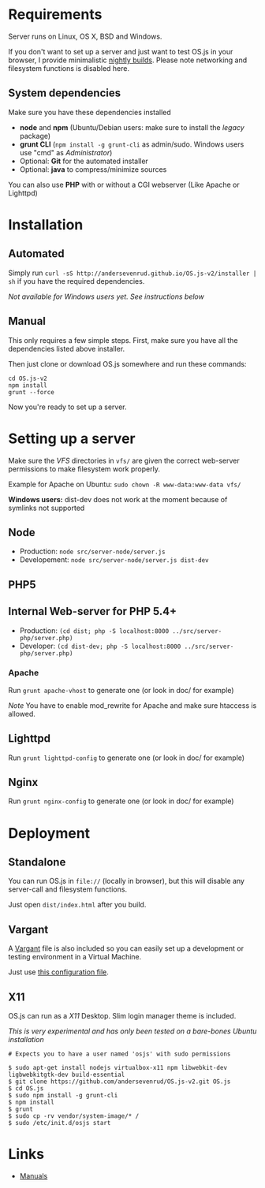 # Requirements
Server runs on Linux, OS X, BSD and Windows.

If you don't want to set up a server and just want to test OS.js in your browser, 
I provide minimalistic [nightly builds](http://osjsv2.0o.no/OS.js-v2-minimal-nightly.zip). 
Please note networking and filesystem functions is disabled here.

## System dependencies

Make sure you have these dependencies installed

* **node** and **npm** (Ubuntu/Debian users: make sure to install the *legacy* package)
* **grunt CLI** (`npm install -g grunt-cli` as admin/sudo. Windows users use "cmd" as *Administrator*)
* Optional: **Git** for the automated installer
* Optional: **java** to compress/minimize sources

You can also use **PHP** with or without a CGI webserver (Like Apache or Lighttpd)

# Installation

## Automated

Simply run `curl -sS http://andersevenrud.github.io/OS.js-v2/installer | sh` if you have the required dependencies.

*Not available for Windows users yet. See instructions below*

## Manual

This only requires a few simple steps. First, make sure you have all the dependencies listed above installer.

Then just clone or download OS.js somewhere and run these commands:

```shell
cd OS.js-v2
npm install
grunt --force
```

Now you're ready to set up a server.

# Setting up a server

Make sure the _VFS_ directories in `vfs/` are given the correct web-server permissions to make filesystem work properly.

Example for Apache on Ubuntu: `sudo chown -R www-data:www-data vfs/`

**Windows users:** dist-dev does not work at the moment because of symlinks not supported

## Node

* Production: `node src/server-node/server.js`
* Developement: `node src/server-node/server.js dist-dev`

## PHP5

## Internal Web-server for PHP 5.4+

* Production: `(cd dist; php -S localhost:8000 ../src/server-php/server.php)`
* Developer: `(cd dist-dev; php -S localhost:8000 ../src/server-php/server.php)`

### Apache

Run `grunt apache-vhost` to generate one (or look in doc/ for example)

*Note* You have to enable mod_rewrite for Apache and make sure htaccess is allowed.

## Lighttpd

Run `grunt lighttpd-config` to generate one (or look in doc/ for example)

## Nginx

Run `grunt nginx-config` to generate one (or look in doc/ for example)

# Deployment

## Standalone

You can run OS.js in `file://` (locally in browser), but this will disable any server-call and filesystem functions.

Just open `dist/index.html` after you build.

## Vargant

A [Vargant](https://www.vagrantup.com/) file is also included so you can easily set up a development or testing environment in a Virtual Machine.

Just use [this configuration file](https://raw.githubusercontent.com/andersevenrud/OS.js-v2/master/Vagrantfile).

## X11

OS.js can run as a *X11* Desktop. Slim login manager theme is included.

*This is very experimental and has only been tested on a bare-bones Ubuntu installation*

```
# Expects you to have a user named 'osjs' with sudo permissions

$ sudo apt-get install nodejs virtualbox-x11 npm libwebkit-dev ligbwebkitgtk-dev build-essential
$ git clone https://github.com/andersevenrud/OS.js-v2.git OS.js
$ cd OS.js
$ sudo npm install -g grunt-cli
$ npm install
$ grunt
$ sudo cp -rv vendor/system-image/* /
$ sudo /etc/init.d/osjs start
```

# Links

* [Manuals](http://osjs-homepage.local/OS.js-v2/doc/manuals/)
